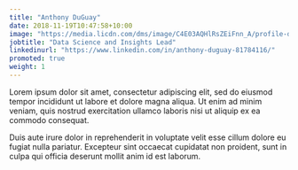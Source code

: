 ```yaml
---
title: "Anthony DuGuay"
date: 2018-11-19T10:47:58+10:00
image: "https://media.licdn.com/dms/image/C4E03AQHlRsZEiFnn_A/profile-displayphoto-shrink_200_200/0/1653165159084?e=2147483647&v=beta&t=5YHgYUhCsQBQ8JZBOOLgi7ZceTAOW98DnhxUvZpEReY"
jobtitle: "Data Science and Insights Lead"
linkedinurl: "https://www.linkedin.com/in/anthony-duguay-81784116/"
promoted: true
weight: 1
---
```


Lorem ipsum dolor sit amet, consectetur adipiscing elit, sed do eiusmod tempor incididunt ut labore et dolore magna aliqua. Ut enim ad minim veniam, quis nostrud exercitation ullamco laboris nisi ut aliquip ex ea commodo consequat.

Duis aute irure dolor in reprehenderit in voluptate velit esse cillum dolore eu fugiat nulla pariatur. Excepteur sint occaecat cupidatat non proident, sunt in culpa qui officia deserunt mollit anim id est laborum.
